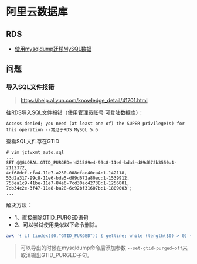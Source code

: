 # 阿里云数据库

## RDS

* [使用mysqldump迁移MySQL数据](https://help.aliyun.com/document_detail/96156.html?spm=a2c4g.11186623.6.660.63af45f8vubxNN)

## 问题

### 导入SQL文件报错

> https://help.aliyun.com/knowledge_detail/41701.html

往RDS导入SQL文件报错（使用管理员账号 可登陆数据库）：

```
Access denied; you need (at least one of) the SUPER privilege(s) for this operation --常见于RDS MySQL 5.6 
```

查看SQL文件存在GTID

```
# vim jztvxmt_auto.sql
...
SET @@GLOBAL.GTID_PURGED='421589e4-99c8-11e6-bda5-d89d672b3550:1-2112372,
4cf68dcf-cfa4-11e7-a230-008cfae40ca4:1-142118,
53d2a317-99c8-11e6-bda5-d89d672a80ec:1-1539912,
753ea1c9-41be-11e7-84e6-7cd30ac42738:1-1256801,
7db34c2e-3f47-11e8-ba28-6c92bf31607b:1-1809003';
...
```

解决方法：

* 1、直接删除GTID_PURGED语句
* 2、可以尝试使用类似以下命令删除。

```bash
awk '{ if (index($0,"GTID_PURGED")) { getline; while (length($0) > 0) { getline; } } else { print $0 } }' your.sql | grep -iv 'set @@' > your_revised.sql
```

> 可以导出的时候在mysqldump命令后添加参数 `--set-gtid-purged=off`来取消输出GTID_PURGED子句。
